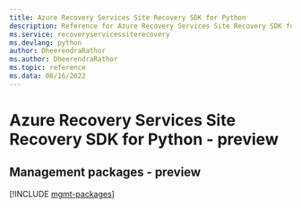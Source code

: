 ```yaml
---
title: Azure Recovery Services Site Recovery SDK for Python
description: Reference for Azure Recovery Services Site Recovery SDK for Python
ms.service: recoveryservicessiterecovery
ms.devlang: python
author: DheerendraRathor
ms.author: DheerendraRathor
ms.topic: reference
ms.data: 08/16/2022
---
```

# Azure Recovery Services Site Recovery SDK for Python - preview

## Management packages - preview
[!INCLUDE [mgmt-packages](recovery-services-site-recovery-mgmt-index.md)]